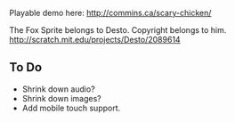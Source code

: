Playable demo here: http://commins.ca/scary-chicken/

The Fox Sprite belongs to Desto. Copyright belongs to him.
http://scratch.mit.edu/projects/Desto/2089614

## To Do ##

- Shrink down audio?
- Shrink down images?
- Add mobile touch support.
